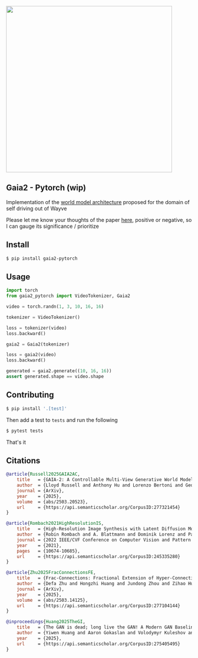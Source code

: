 <img src="./gaia2.png" width="450px"></img>

## Gaia2 - Pytorch (wip)

Implementation of the [world model architecture](https://arxiv.org/abs/2503.20523) proposed for the domain of self driving out of Wayve

Please let me know your thoughts of the paper [here](https://discord.gg/na5MQBUJqb), positive or negative, so I can gauge its significance / prioritize

## Install

```bash
$ pip install gaia2-pytorch
```

## Usage

```python
import torch
from gaia2_pytorch import VideoTokenizer, Gaia2

video = torch.randn(1, 3, 10, 16, 16)

tokenizer = VideoTokenizer()

loss = tokenizer(video)
loss.backward()

gaia2 = Gaia2(tokenizer)

loss = gaia2(video)
loss.backward()

generated = gaia2.generate((10, 16, 16))
assert generated.shape == video.shape
```

## Contributing

```bash
$ pip install '.[test]'
```

Then add a test to `tests` and run the following

```bash
$ pytest tests
```

That's it

## Citations

```bibtex
@article{Russell2025GAIA2AC,
    title   = {GAIA-2: A Controllable Multi-View Generative World Model for Autonomous Driving},
    author  = {Lloyd Russell and Anthony Hu and Lorenzo Bertoni and George Fedoseev and Jamie Shotton and Elahe Arani and Gianluca Corrado},
    journal = {ArXiv},
    year    = {2025},
    volume  = {abs/2503.20523},
    url     = {https://api.semanticscholar.org/CorpusID:277321454}
}
```

```bibtex
@article{Rombach2021HighResolutionIS,
    title   = {High-Resolution Image Synthesis with Latent Diffusion Models},
    author  = {Robin Rombach and A. Blattmann and Dominik Lorenz and Patrick Esser and Bj{\"o}rn Ommer},
    journal = {2022 IEEE/CVF Conference on Computer Vision and Pattern Recognition (CVPR)},
    year    = {2021},
    pages   = {10674-10685},
    url     = {https://api.semanticscholar.org/CorpusID:245335280}
}
```

```bibtex
@article{Zhu2025FracConnectionsFE,
    title   = {Frac-Connections: Fractional Extension of Hyper-Connections},
    author  = {Defa Zhu and Hongzhi Huang and Jundong Zhou and Zihao Huang and Yutao Zeng and Banggu Wu and Qiyang Min and Xun Zhou},
    journal = {ArXiv},
    year    = {2025},
    volume  = {abs/2503.14125},
    url     = {https://api.semanticscholar.org/CorpusID:277104144}
}
```

```bibtex
@inproceedings{Huang2025TheGI,
    title   = {The GAN is dead; long live the GAN! A Modern GAN Baseline},
    author  = {Yiwen Huang and Aaron Gokaslan and Volodymyr Kuleshov and James Tompkin},
    year    = {2025},
    url     = {https://api.semanticscholar.org/CorpusID:275405495}
}
```
